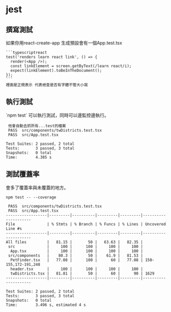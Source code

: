 # jest



## 撰寫測試

如果你用react-create-app 生成預設會有一個App.test.tsx

````
```typescriptreact
test('renders learn react link', () => {
  render(<App />);
  const linkElement = screen.getByText(/learn react/i);
  expect(linkElement).toBeInTheDocument();
});
```
裡面是正規表示 代表檢查是否有字體不管大小寫
````

## 執行測試

\`npm test\` 可以執行測試，同時可以邊監控邊執行。

```
 他會自動去抓所有...test的檔案
 PASS  src/components/twDistricts.test.tsx
 PASS  src/App.test.tsx

Test Suites: 2 passed, 2 total
Tests:       3 passed, 3 total
Snapshots:   0 total
Time:        4.385 s
```

## 測試覆蓋率

會多了覆蓋率與未覆蓋的地方。

```
npm test -- --coverage 

 PASS  src/components/twDistricts.test.tsx
 PASS  src/App.test.tsx
------------------|---------|----------|---------|---------|---------------------
File              | % Stmts | % Branch | % Funcs | % Lines | Uncovered Line #s   
------------------|---------|----------|---------|---------|---------------------
All files         |   81.15 |       50 |   63.63 |   82.35 |                     
 src              |     100 |      100 |     100 |     100 |                     
  App.tsx         |     100 |      100 |     100 |     100 |                     
 src/components   |    80.3 |       50 |    61.9 |   81.53 |                     
  PetFinder.tsx   |   77.08 |      100 |      60 |   77.08 | 150-155,172-191,248 
  header.tsx      |     100 |      100 |     100 |     100 |                     
  twDistricts.tsx |   81.81 |       50 |      60 |      90 | 1629                
------------------|---------|----------|---------|---------|---------------------

Test Suites: 2 passed, 2 total
Tests:       3 passed, 3 total
Snapshots:   0 total
Time:        3.496 s, estimated 4 s
```

